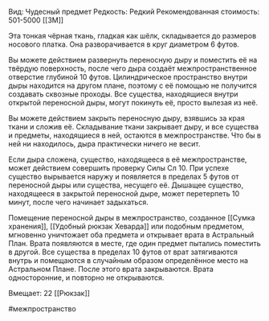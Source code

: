 Вид: Чудесный предмет
Редкость: Редкий
Рекомендованная стоимость: 501-5000 [[ЗМ]]

Эта тонкая чёрная ткань, гладкая как шёлк, складывается до размеров носового платка. Она разворачивается в круг диаметром 6 футов.

Вы можете действием развернуть переносную дыру и поместить её на твёрдую поверхность, после чего дыра создаёт межпространственное отверстие глубиной 10 футов. Цилиндрическое пространство внутри дыры находится на другом плане, поэтому с её помощью не получится создавать сквозные проходы. Все существа, находящиеся внутри открытой переносной дыры, могут покинуть её, просто вылезая из неё.

Вы можете действием закрыть переносную дыру, взявшись за края ткани и сложив её. Складывание ткани закрывает дыру, и все существа и предметы, находящиеся в ней, остаются в межпространстве. Что бы в ней ни находилось, дыра практически ничего не весит.

Если дыра сложена, существо, находящееся в её межпространстве, может действием совершить проверку Силы Сл 10. При успехе существо вырывается наружу и появляется в пределах 5 футов от переносной дыры или существа, несущего её. Дышащее существо, находящееся в закрытой переносной дыре, может перетерпеть 10 минут, после чего начинает задыхаться.

Помещение переносной дыры в межпространство, созданное [[Сумка хранения]], [[Удобный рюкзак Хеварда]] или подобным предметом, мгновенно уничтожает оба предмета и открывает врата в Астральный План. Врата появляются в месте, где один предмет пытались поместить в другой. Все существа в пределах 10 футов от врат затягиваются внутрь и помещаются в случайным образом определённое место на Астральном Плане. После этого врата закрываются. Врата односторонние, и повторно не открываются.

Вмещает: 22 [[Рюкзак]]

#межпространство